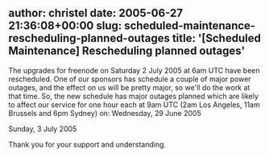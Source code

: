 author: christel
date: 2005-06-27 21:36:08+00:00
slug: scheduled-maintenance-rescheduling-planned-outages
title: '[Scheduled Maintenance] Rescheduling planned outages'
---

The upgrades for    freenode    on Saturday 2 July 2005 at 6am UTC have been rescheduled. One of our sponsors   has schedule a couple of major power outages, and the effect on us will be   pretty major, so we'll do the work at that time. So, the new schedule has   major outages planned which are likely to affect our service for one hour each   at 9am UTC (2am Los Angeles, 11am Brussels and 6pm Sydney) on:   Wednesday, 29 June 2005

Sunday, 3 July 2005



Thank you for your support and understanding.
